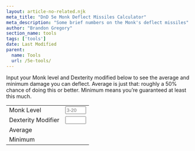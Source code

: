 ```yaml
---
layout: article-no-related.njk
meta_title: "DnD 5e Monk Deflect Missiles Calculator"
meta_description: "Some brief numbers on the Monk's deflect missiles"
author: "Brandon Gregory"
section_name: tools
tags: ['tools']
date: Last Modified
parent:
  name: Tools
  url: /5e-tools/
---
```


Input your Monk level and Dexterity modified below to see the average and minimum damage you can deflect. Average is just that: roughly a 50% chance of doing this or better. Minimum means you’re guaranteed at least this much.

<table>
    <tr>
        <td>Monk Level</td>
        <td><input type="number" min="3" max="20" placeholder="3-20" id="deflect-missiles--monk-level"></td>
    </tr>
    <tr>
        <td>Dexterity Modifier</td>
        <td><input type="number" min="-5" max="8" placeholder="" id="deflect-missiles--dexterity-modifier"></td>
    </tr>
    <tr>
        <td>Average</td>
        <td><span id="deflect-missiles--average-damage"></span></td>
    </tr>
    <tr>
        <td>Minimum</td>
        <td><span id="deflect-missiles--minimum-damage"></span></td>
    </tr>
</table>

